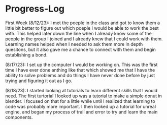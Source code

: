 # Progress-Log
First Week
(8/12/23): I met the poeple in the class and got to know them a little bit better to figure out which poeple I would be able to work the best with. This helped later down the line when I already know some of the people in the group I joined and I already knew that I could work with them. Learning names helped when I needed to ask them more in depth quesitons, but it also gave me a chance to connect with them and begin establishing a bond.

(8/17/23): I set up the computer I would be working on. This was the first time I have ever done anthing like that which showed me that I have the ability to solve problems and do things I have never done before by just trying and figuring it out as I go.

(8/18/23): I started looking at tutorials to learn different skills that I would need. The first turtorial I looked up was a tutorial to make a simple donut in blender. I focused on that for a little while until I realized that learning to code was probably more important. I then looked up a tutorial for unreal engine, and began my process of trail and error to try and learn the main components.
